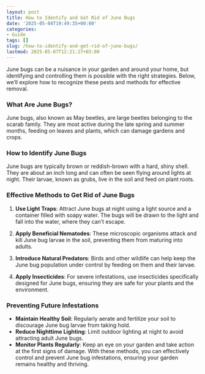 ```yaml
---
layout: post
title: How to Identify and Get Rid of June Bugs
date: '2025-05-04T19:49:35+00:00'
categories:
- Guide
tags: []
slug: /how-to-identify-and-get-rid-of-june-bugs/
lastmod: 2025-05-07T12:21:27+03:00
---
```


June bugs can be a nuisance in your garden and around your home, but identifying and controlling them is possible with the right strategies. Below, we’ll explore how to recognize these pests and methods for effective removal.
### What Are June Bugs?
June bugs, also known as May beetles, are large beetles belonging to the scarab family. They are most active during the late spring and summer months, feeding on leaves and plants, which can damage gardens and crops.
### How to Identify June Bugs
June bugs are typically brown or reddish-brown with a hard, shiny shell. They are about an inch long and can often be seen flying around lights at night. Their larvae, known as grubs, live in the soil and feed on plant roots.
### Effective Methods to Get Rid of June Bugs
1. **Use Light Traps**: Attract June bugs at night using a light source and a container filled with soapy water. The bugs will be drawn to the light and fall into the water, where they can’t escape.

2. **Apply Beneficial Nematodes**: These microscopic organisms attack and kill June bug larvae in the soil, preventing them from maturing into adults.

3. **Introduce Natural Predators**: Birds and other wildlife can help keep the June bug population under control by feeding on them and their larvae.

4. **Apply Insecticides**: For severe infestations, use insecticides specifically designed for June bugs, ensuring they are safe for your plants and the environment.
### Preventing Future Infestations
- **Maintain Healthy Soil**: Regularly aerate and fertilize your soil to discourage June bug larvae from taking hold.
- **Reduce Nighttime Lighting**: Limit outdoor lighting at night to avoid attracting adult June bugs.
- **Monitor Plants Regularly**: Keep an eye on your garden and take action at the first signs of damage.
With these methods, you can effectively control and prevent June bug infestations, ensuring your garden remains healthy and thriving.
